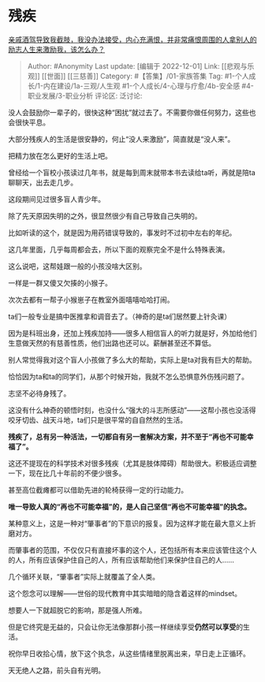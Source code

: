 # 残疾
[亲戚酒驾导致我截肢，我没办法接受，内心充满恨，并非常痛恨周围的人拿别人的励志人生来激励我，该怎么办？](https://www.zhihu.com/question/568209621/answer/2781929767)

> Author: #Anonymity
> Last update: [编辑于 2022-12-01]
> Link: [[悲观与乐观]] [[世面]] [[三慈善]]
> Category: #【答集】/01-家族答集
> Tag: #1-个人成长/1-内在建设/1a-三观/人生观 #1-个人成长/4-心理与疗愈/4b-安全感 #4-职业发展/3-职业分析
> 评论区:
> 泛讨论:

没人会鼓励你一辈子的，很快这种“困扰”就过去了。不需要你做任何努力，这些也会很快平息。

大部分残疾人的生活是很安静的，何止“没人来激励”，简直就是“没人来”。

把精力放在怎么更好的生活上吧。

曾经给一个盲校小孩读过几年书，就是每到周末就带本书去读给ta听，再就是陪ta聊聊天，出去走几步。

这段期间见过很多盲人青少年。

除了先天原因失明的之外，很显然很少有自己导致自己失明的。

比如听读的这个，就是因为用药错误导致的，事发时不过初中左右的年纪。

这几年里面，几乎每周都会去，所以下面的观察完全不是什么特殊表演。

这么说吧，这帮娃跟一般的小孩没啥大区别。

一样是一群又傻又欠揍的小猴子。

次次去都有一帮子小猴崽子在教室外面嘻嘻哈哈打闹。

ta们一般专业是搞中医推拿和调音去了。（神奇的是ta们居然要上针灸课）

因为是科班出身，还加上残疾加持——很多人相信盲人的听力就是好，外加给他们生意做天然的有慈善性质，他们出路也还可以。薪酬甚至还不算低。

别人常觉得我对这个盲人小孩做了多么大的帮助，实际上是ta对我有巨大的帮助。

恰恰因为ta和ta的同学们，从那个时候开始，我就不怎么恐惧意外伤残问题了。

志坚不必待身残了。

这没有什么神奇的顿悟时刻，也没什么“强大的斗志所感动”——这帮小孩也没活得咬牙切齿、战天斗地，ta们只是很平常的自自然然的生活。

**残疾了，总有另一种活法，一切都自有另一套解决方案，并不至于“再也不可能幸福了”。**

这还不提现在的科学技术对很多残疾（尤其是肢体障碍）帮助很大。积极适应调整一下，现在比几十年前的不便少很多。

甚至高位截瘫都可以借助先进的轮椅获得一定的行动能力。

**唯一导致人真的“再也不可能幸福”的，是人自己坚信“再也不可能幸福”的执念。**

某种意义上，这是一种对“肇事者”的下意识的报复。因为这样才能在最大意义上折磨对方。

而肇事者的范围，不仅仅只有直接坏事的这个人，还包括所有本来应该管住这个人的人，所有应该保护住自己的人，所有应该帮助他们来保护住自己的人……

几个循环关联，“肇事者”实际上就覆盖了全人类。

这个怨念可以理解——世俗的现代教育中其实暗暗的隐含着这样的mindset。

想要人一下就超脱它的影响，那是强人所难。

但是它终究是无益的，只会让你无法像那群小孩一样继续享受**仍然可以享受**的生活。

祝你早日收拾心情，放下这个执念，从这些情绪里脱离出来，早日走上正循环。

天无绝人之路，前头自有光明。
